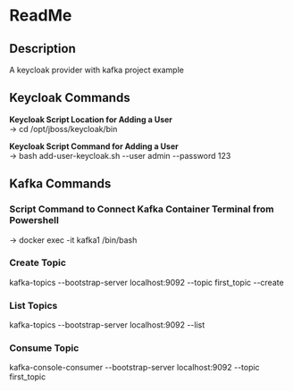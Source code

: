 # ReadMe

## Description

A keycloak provider with kafka project example

## Keycloak Commands

<b>Keycloak Script Location for Adding a User </b></br>
-> cd /opt/jboss/keycloak/bin

<b>Keycloak Script Command for Adding a User </b></br>
-> bash add-user-keycloak.sh --user admin --password 123

## Kafka Commands

### **Script Command to Connect Kafka Container Terminal from Powershell**
-> docker exec -it kafka1 /bin/bash

### **Create Topic**

kafka-topics --bootstrap-server localhost:9092 --topic first_topic --create </br>

### **List Topics**

kafka-topics --bootstrap-server localhost:9092 --list </br>

### **Consume Topic**

kafka-console-consumer --bootstrap-server localhost:9092 --topic first_topic </br>
